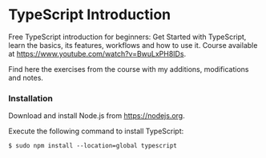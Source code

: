 # TypeScript Introduction

Free TypeScript introduction for beginners: Get Started with TypeScript, learn the basics, its features, workflows and how to use it. Course available at <https://www.youtube.com/watch?v=BwuLxPH8IDs>.

Find here the exercises from the course with my additions, modifications and notes.

### Installation

Download and install Node.js from <https://nodejs.org>.

Execute the following command to install TypeScript:

```shell
$ sudo npm install --location=global typescript
```

